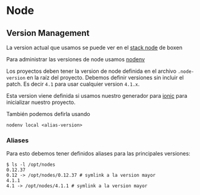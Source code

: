 # Node

## Version Management

La version actual que usamos se puede ver en el [stack node](https://github.com/platanus/our-boxen/blob/HEAD/modules/stacks/manifests/node.pp) de boxen

Para administrar las versiones de node usamos [nodenv](https://github.com/OiNutter/nodenv)

Los proyectos deben tener la version de node definida en el archivo
`.node-version` en la raíz del proyecto. Debemos definir versiones
sin incluir el patch. Es decir `4.1` para usar cualquier version `4.1.x`.

Esta version viene definida si usamos nuestro generador para
[ionic](https://github.com/platanus/generator-platanus-ionic) para
inicializar nuestro proyecto.

También podemos defirla usando

```
nodenv local <alias-version>
```

### Aliases

Para esto debemos tener definidos aliases para las principales versiones:

```shell
$ ls -l /opt/nodes
0.12.37
0.12 -> /opt/nodes/0.12.37 # symlink a la version mayor
4.1.1
4.1 -> /opt/nodes/4.1.1 # symlink a la version mayor
```
